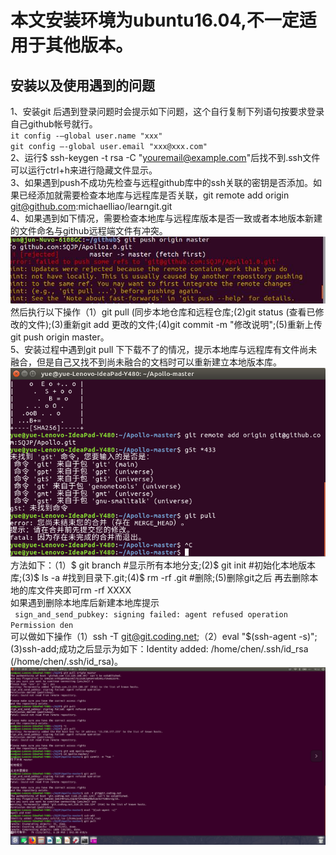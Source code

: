 # 本文安装环境为ubuntu16.04,不一定适用于其他版本。
## 安装以及使用遇到的问题
1、安装git 后遇到登录问题时会提示如下问题，这个自行复制下列语句按要求登录自己github帐号就行。  
`it config -–global user.name "xxx"`   
`git config –-global user.email "xxx@xxx.com"`   
2、运行$ ssh-keygen -t rsa -C "youremail@example.com"后找不到.ssh文件可以运行ctrl+h来进行隐藏文件显示。  
3、如果遇到push不成功先检查与远程github库中的ssh关联的密钥是否添加。如果已经添加就需要检查本地库与远程库是否关联，git remote add origin git@github.com:michaelliao/learngit.git  
4、如果遇到如下情况，需要检查本地库与远程库版本是否一致或者本地版本新建的文件命名与github远程端文件有冲突。  
![图片](pic/erro1.jpeg)  
然后执行以下操作（1）git pull (同步本地仓库和远程仓库;(2)git status (查看已修改的文件);(3)重新git add 更改的文件;(4)git commit -m "修改说明";(5)重新上传 git push origin master。  
5、安装过程中遇到git pull 下下载不了的情况，提示本地库与远程库有文件尚未融合，但是自己又找不到尚未融合的文档时可以重新建立本地版本库。  
![图片](pic/erro2.png)  
方法如下：（1）$ git branch  #显示所有本地分支;(2)$ git init   #初始化本地版本库;(3)$ ls -a    #找到目录下.git;(4)$ rm -rf  .git   #删除;(5)删除git之后 再去删除本地的库文件夹即可rm -rf XXXX  
如果遇到删除本地库后新建本地库提示  
` sign_and_send_pubkey: signing failed: agent refused operation Permission den`  
可以做如下操作（1）ssh -T git@git.coding.net;（2）eval "$(ssh-agent -s)";(3)ssh-add;成功之后显示为如下：Identity added: /home/chen/.ssh/id_rsa (/home/chen/.ssh/id_rsa)。  
![图片](pic/erro3.png)  
